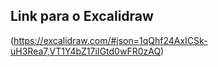## Link para o Excalidraw

(https://excalidraw.com/#json=1qQhf24AxICSk-uH3Rea7,VT1Y4bZ17iIGtd0wFR0zAQ) 